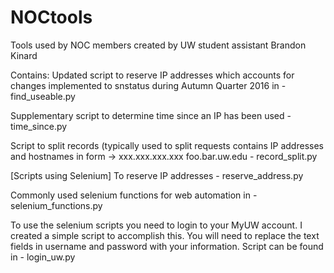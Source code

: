 # NOCtools
Tools used by NOC members created by UW student assistant Brandon Kinard

Contains:
Updated script to reserve IP addresses which accounts for changes implemented to snstatus during Autumn Quarter 2016 in - 
 find_useable.py

   Supplementary script to determine time since an IP has been used - 
    time_since.py
  
Script to split records (typically used to split requests contains IP addresses and hostnames in form -> xxx.xxx.xxx.xxx  foo.bar.uw.edu -
 record_split.py

[Scripts using Selenium]
To reserve IP addresses -
 reserve_address.py

Commonly used selenium functions for web automation in -
 selenium_functions.py

To use the selenium scripts you need to login to your MyUW account. I created a simple script to accomplish this. You will need to replace the text fields in username and password with your information. Script can be found in  -
 login_uw.py
